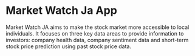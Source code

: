 # Market Watch Ja App

Market Watch JA aims to make the stock market more accessible to local individuals. 
It focuses on three key data areas to provide information to investors: 
company health data, company sentiment data and short-term stock price prediction using past stock price data.


